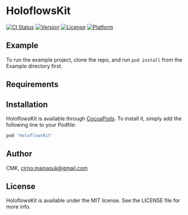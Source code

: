 # HoloflowsKit

[![CI Status](https://img.shields.io/travis/CMK/HoloflowsKit.svg?style=flat)](https://travis-ci.org/CMK/HoloflowsKit)
[![Version](https://img.shields.io/cocoapods/v/HoloflowsKit.svg?style=flat)](https://cocoapods.org/pods/HoloflowsKit)
[![License](https://img.shields.io/cocoapods/l/HoloflowsKit.svg?style=flat)](https://cocoapods.org/pods/HoloflowsKit)
[![Platform](https://img.shields.io/cocoapods/p/HoloflowsKit.svg?style=flat)](https://cocoapods.org/pods/HoloflowsKit)

## Example

To run the example project, clone the repo, and run `pod install` from the Example directory first.

## Requirements

## Installation

HoloflowsKit is available through [CocoaPods](https://cocoapods.org). To install
it, simply add the following line to your Podfile:

```ruby
pod 'HoloflowsKit'
```

## Author

CMK, cirno.mainasuk@gmail.com

## License

HoloflowsKit is available under the MIT license. See the LICENSE file for more info.
